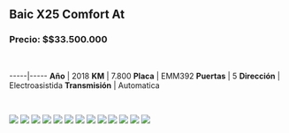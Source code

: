 ## Baic X25 Comfort At

### Precio: $$33.500.000

<p>&nbsp;</p>

-----|-----
**Año** | 2018
**KM** | 7.800
**Placa** | EMM392
**Puertas** | 5
**Dirección** | Electroasistida
**Transmisión** | Automatica



<p>&nbsp;</p>

<img src="images/Baic X25 Comfort At - 0.1327.jpg?raw=true"/>
<img src="images/Baic X25 Comfort At - 0.2203.jpg?raw=true"/>
<img src="images/Baic X25 Comfort At - 0.2306.jpg?raw=true"/>
<img src="images/Baic X25 Comfort At - 0.3366.jpg?raw=true"/>
<img src="images/Baic X25 Comfort At - 0.6544.jpg?raw=true"/>
<img src="images/Baic X25 Comfort At - 0.7252.jpg?raw=true"/>
<img src="images/Baic X25 Comfort At - 0.7906.jpg?raw=true"/>
<img src="images/Baic X25 Comfort At - 0.8126.jpg?raw=true"/>
<img src="images/Baic X25 Comfort At - 0.8936.jpg?raw=true"/>
<img src="images/Baic X25 Comfort At - 0.8972.jpg?raw=true"/>
<img src="images/Baic X25 Comfort At - 0.9037.jpg?raw=true"/>
<img src="images/Baic X25 Comfort At - 0.9683.jpg?raw=true"/>
<img src="images/Baic X25 Comfort At - 0.9771.jpg?raw=true"/>




